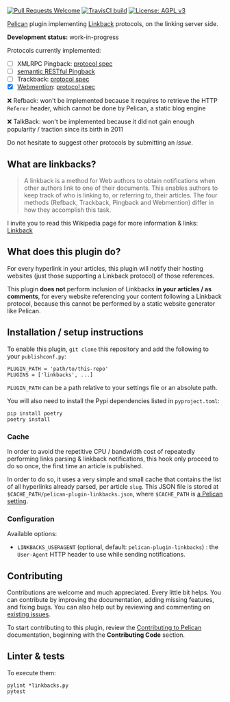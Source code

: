 <!-- Next:
- write code & tests
- update dev-status in README & pyproject.toml + publish on Pypi + mention it on open-source.md blog page
  + document it on https://github.com/getpelican/pelican/wiki/Externally-hosted-plugins-and-tools & https://github.com/getpelican/pelican/wiki/Powered-by-Pelican
- relire: https://www.la-grange.net/2013/12/18/commentaire
-->
[![Pull Requests Welcome](https://img.shields.io/badge/PRs-welcome-brightgreen.svg?style=flat)](http://makeapullrequest.com)
[![TravisCI build](https://travis-ci.org/pelican-plugins/linkbacks.svg?branch=master)](https://travis-ci.org/pelican-plugins/linkbacks)
[![License: AGPL v3](https://img.shields.io/badge/License-AGPL%20v3-blue.svg)](https://www.gnu.org/licenses/agpl-3.0)

[Pelican](https://getpelican.com) plugin implementing [Linkback](https://en.wikipedia.org/wiki/Linkback) protocols,
on the linking server side.

**Development status:** work-in-progress

Protocols currently implemented:
- [ ] XMLRPC Pingback: [protocol spec](http://www.hixie.ch/specs/pingback/pingback)
- [ ] [semantic RESTful Pingback](http://www.w3.org/wiki/Pingback)
- [ ] Trackback: [protocol spec](http://archive.cweiske.de/trackback/trackback-1.2.html)
- [x] [Webmention](https://indieweb.org/Webmention): [protocol spec](https://github.com/converspace/webmention)

❌ Refback: won't be implemented because it requires to retrieve the HTTP `Referer` header,
which cannot be done by Pelican, a static blog engine

❌ TalkBack: won't be implemented because it did not gain enough popularity / traction since its birth in 2011

Do not hesitate to suggest other protocols by submitting an _issue_.

## What are linkbacks?

> A linkback is a method for Web authors to obtain notifications when other authors link to one of their documents.
> This enables authors to keep track of who is linking to, or referring to, their articles.
> The four methods (Refback, Trackback, Pingback and Webmention) differ in how they accomplish this task.

I invite you to read this Wikipedia page for more information & links: [Linkback](https://en.wikipedia.org/wiki/Linkback)


## What does this plugin do?
For every hyperlink in your articles, this plugin will notify their hosting websites
(just those supporting a Linkback protocol) of those references.

This plugin **does not** perform inclusion of Linkbacks **in your articles / as comments**,
for every website referencing your content following a Linkback protocol,
because this cannot be performed by a static website generator like Pelican.


## Installation / setup instructions
To enable this plugin, `git clone` this repository and add the following to your `publishconf.py`:

    PLUGIN_PATH = 'path/to/this-repo'
    PLUGINS = ['linkbacks', ...]

`PLUGIN_PATH` can be a path relative to your settings file or an absolute path.

You will also need to install the Pypi dependencies listed in `pyproject.toml`:

    pip install poetry
    poetry install


### Cache
In order to avoid the repetitive CPU / bandwidth cost of repeatedly performing links parsing & linkback notifications,
this hook only proceed to do so once, the first time an article is published.

In order to do so, it uses a very simple and small cache that contains the list of all hyperlinks already parsed,
per article `slug`. This JSON file is stored at `$CACHE_PATH/pelican-plugin-linkbacks.json`,
where `$CACHE_PATH` is [a Pelican setting](https://docs.getpelican.com/en/latest/settings.html).


### Configuration
Available options:

- `LINKBACKS_USERAGENT` (optional, default: `pelican-plugin-linkbacks`) :
  the `User-Agent` HTTP header to use while sending notifications.


## Contributing

Contributions are welcome and much appreciated. Every little bit helps. You can contribute by improving the documentation,
adding missing features, and fixing bugs. You can also help out by reviewing and commenting on [existing issues](https://github.com/pelican-plugins/linkbacks/issues).

To start contributing to this plugin, review the [Contributing to Pelican](https://docs.getpelican.com/en/latest/contribute.html) documentation,
beginning with the **Contributing Code** section.


## Linter & tests
To execute them:

    pylint *linkbacks.py
    pytest
